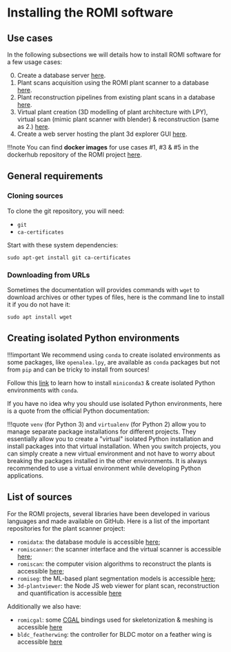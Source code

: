 Installing the ROMI software
============================


## Use cases

In the following subsections we will details how to install ROMI software for a few usage cases:

0. Create a database server [here](plantdb_setup.md).
0. Plant scans acquisition using the ROMI plant scanner to a database [here](plant_imager_setup.md).
0. Plant reconstruction pipelines from existing plant scans in a database [here](plant_reconstruction_setup.md).
0. Virtual plant creation (3D modelling of plant architecture with LPY), virtual scan (mimic plant scanner with blender) & reconstruction (same as 2.) [here](virtual_plant_setup.md).
1. Create a web server hosting the plant 3d explorer GUI [here](./plant3dexplorer_setup.md).

!!!note
    You can find **docker images** for use cases #1, #3 & #5 in the dockerhub repository of the ROMI project [here](https://hub.docker.com/orgs/roboticsmicrofarms/repositories).


## General requirements

### Cloning sources
To clone the git repository, you will need: 

 - `git`
 - `ca-certificates`

Start with these system dependencies:
```shell
sudo apt-get install git ca-certificates
```

### Downloading from URLs
Sometimes the documentation will provides commands with `wget` to download archives or other types of files, here is the command line to install it if you do not have it:

```shell
sudo apt install wget
```


## Creating isolated Python environments

!!!important
    We recommend using `conda` to create isolated environments as some packages, like `openalea.lpy`, are available as `conda` packages but not from `pip` and can be tricky to install from sources!

Follow this [link](create_env.md#isolated-environments-with-miniconda) to learn how to install `miniconda3` & create isolated Python environments with `conda`.

If you have no idea why you should use isolated Python environments, here is a quote from the official Python documentation:

!!!quote
    `venv` (for Python 3) and `virtualenv` (for Python 2) allow you to manage separate package installations for different projects. 
    They essentially allow you to create a "virtual" isolated Python installation and install packages into that virtual installation.
    When you switch projects, you can simply create a new virtual environment and not have to worry about breaking the packages installed in the other environments.
    It is always recommended to use a virtual environment while developing Python applications.


## List of sources
For the ROMI projects, several libraries have been developed in various languages and made available on GitHub.
Here is a list of the important repositories for the plant scanner project:

* `romidata`: the database module is accessible [here](https://github.com/romi/romidata);
* `romiscanner`: the scanner interface and the virtual scanner is accessible [here](https://github.com/romi/romiscanner);
* `romiscan`: the computer vision algorithms to reconstruct the plants is accessible [here](https://github.com/romi/romiscan);
* `romiseg`: the ML-based plant segmentation models is accessible [here](https://github.com/romi/romiseg);
* `3d-plantviewer`: the Node JS web viewer for plant scan, reconstruction and quantification is accessible [here](https://github.com/romi/3d-plantviewer)

Additionally we also have:

* `romicgal`: some [CGAL](https://www.cgal.org/) bindings used for skeletonization & meshing is accessible [here](https://github.com/romi/romicgal)
* `bldc_featherwing`: the controller for BLDC motor on a feather wing is accessible [here](https://github.com/romi/bldc_featherwing)
